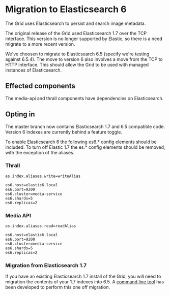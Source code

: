 # Migration to Elasticsearch 6

The Grid uses Elasticsearch to persist and search image metadata.

The original release of the Grid used Elasticsearch 1.7 over the TCP interface.
This version is no longer supported by Elastic, so there is a need migrate to a more recent version.

We've choosen to migrate to Elasticsearch 6.5 (specify we're testing against 6.5.4).
The move to version 6 also involves a move from the TCP to HTTP interface.
This should allow the Grid to be used with managed instances of Elasticsearch.


## Effected components

The media-api and thrall components have dependencies on Elasticsearch.


## Opting in

The master branch now contains Elasticsearch 1.7 and 6.5 compatible code.
Version 6 indexes are currently behind a feature toggle.

To enable Elasticsearch 6 the following es6.* config elements should be included.
To turn off Elastic 1.7 the es.* config elements should be removed, with the exception of the aliases.


### Thrall

```
es.index.aliases.write=writeAlias

es6.host=elastic6.local
es6.port=9200
es6.cluster=media-service
es6.shards=5
es6.replicas=2
```

### Media API

```
es.index.aliases.read=readAlias

es6.host=elastic6.local
es6.port=9200
es6.cluster=media-service
es6.shards=5
es6.replicas=2
```


### Migration from Elasticsearch 1.7

If you have an existing Elasticsearch 1.7 install of the Grid, you will need to migration the contents of
your 1.7 indexes into 6.5. A [command line tool](../migration) has been developed to perform this one off migration.
